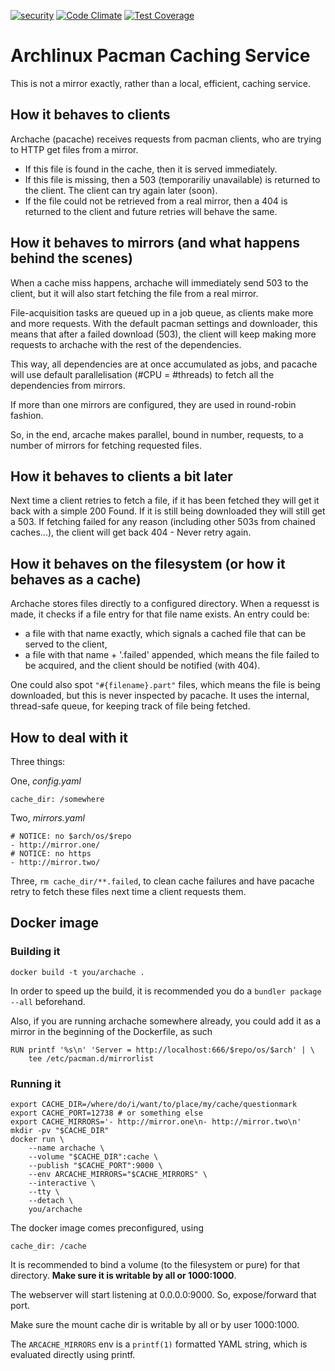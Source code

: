[![security](https://hakiri.io/github/mouchtaris/pacache/master.svg)](https://hakiri.io/github/mouchtaris/pacache/master)
[![Code Climate](https://codeclimate.com/github/mouchtaris/pacache/badges/gpa.svg)](https://codeclimate.com/github/mouchtaris/pacache)
[![Test Coverage](https://codeclimate.com/github/mouchtaris/pacache/badges/coverage.svg)](https://codeclimate.com/github/mouchtaris/pacache/coverage)

# Archlinux Pacman Caching Service


This is not a mirror exactly, rather than a local, efficient, caching
service.

## How it behaves to clients

Archache (pacache) receives requests from pacman clients, who are
trying to HTTP get files from a mirror.

* If this file is found in the cache, then it is served immediately.
* If this file is missing, then a 503 (temporariliy unavailable) is
  returned to the client. The client can try again later (soon).
* If the file could not be retrieved from a real mirror, then a 404 is
  returned to the client and future retries will behave the same.

## How it behaves to mirrors (and what happens behind the scenes)

When a cache miss happens, archache will immediately send 503 to the
client, but it will also start fetching the file from a real mirror.

File-acquisition tasks are queued up in a job queue, as clients make
more and more requests. With the default pacman settings and
downloader, this means that after a failed download (503), the client
will keep making more requests to archache with the rest of the
dependencies.

This way, all dependencies are at once accumulated as jobs, and pacache
will use default parallelisation (#CPU = #threads) to fetch all the
dependencies from mirrors.

If more than one mirrors are configured, they are used in round-robin
fashion.

So, in the end, arcache makes parallel, bound in number, requests, to a
number of mirrors for fetching requested files.

## How it behaves to clients a bit later

Next time a client retries to fetch a file, if it has been fetched they
will get it back with a simple 200 Found. If it is still being
downloaded they will still get a 503. If fetching failed for any reason
(including other 503s from chained caches...), the client will get back
404 - Never retry again.

## How it behaves on the filesystem (or how it behaves as a cache)

Archache stores files directly to a configured directory. When a
requesst is made, it checks if a file entry for that file name exists.
An entry could be:

* a file with that name exactly, which signals a cached file that can
  be served to the client,
* a file with that name + '.failed' appended, which means the file
  failed to be acquired, and the client should be notified (with 404).

One could also spot `"#{filename}.part"` files, which means the file is
being downloaded, but this is never inspected by pacache. It uses the
internal, thread-safe queue, for keeping track of file being fetched.

## How to deal with it

Three things:

One, *config.yaml*

    cache_dir: /somewhere

Two, *mirrors.yaml*

    # NOTICE: no $arch/os/$repo
    - http://mirror.one/
    # NOTICE: no https
    - http://mirror.two/

Three, `rm cache_dir/**.failed`, to clean cache failures and have pacache
retry to fetch these files next time a client requests them.

## Docker image

### Building it

    docker build -t you/archache .

In order to speed up the build, it is recommended you do a `bundler
package --all` beforehand.

Also, if you are running archache somewhere already, you could add it
as a mirror in the beginning of the Dockerfile, as such

    RUN printf '%s\n' 'Server = http://localhost:666/$repo/os/$arch' | \
        tee /etc/pacman.d/mirrorlist

### Running it

    export CACHE_DIR=/where/do/i/want/to/place/my/cache/questionmark
    export CACHE_PORT=12738 # or something else
    export CACHE_MIRRORS='- http://mirror.one\n- http://mirror.two\n'
    mkdir -pv "$CACHE_DIR"
    docker run \
        --name archache \
        --volume "$CACHE_DIR":cache \
        --publish "$CACHE_PORT":9000 \
        --env ARCACHE_MIRRORS="$CACHE_MIRRORS" \
        --interactive \
        --tty \
        --detach \
        you/archache

The docker image comes preconfigured, using

    cache_dir: /cache

It is recommended to bind a volume (to the filesystem or pure) for that
directory. **Make sure it is writable by all or 1000:1000**.

The webserver will start listening at 0.0.0.0:9000. So, expose/forward
that port.

Make sure the mount cache dir is writable by all or by user 1000:1000.

The `ARCACHE_MIRRORS` env is a `printf(1)` formatted YAML string,
which is evaluated directly using printf.
